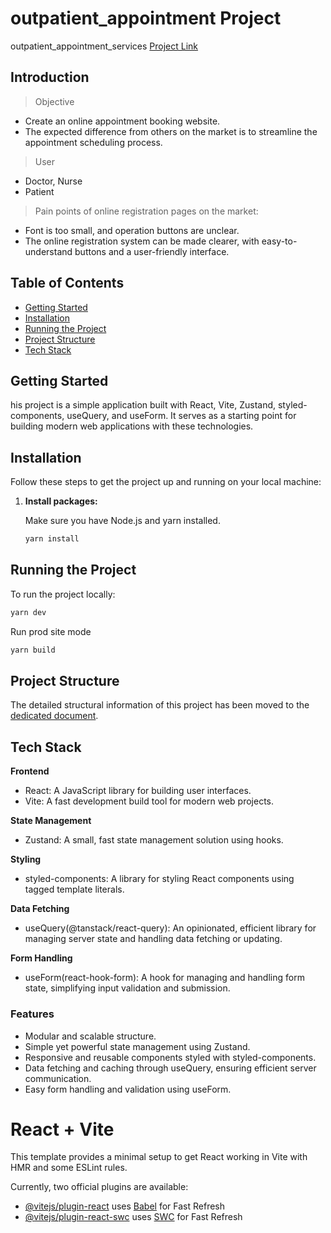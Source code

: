# outpatient_appointment Project

outpatient_appointment_services
[Project Link](https://outpatient-appointment.web.app/)

## Introduction

> Objective

- Create an online appointment booking website.
- The expected difference from others on the market is to streamline the appointment scheduling process.

> User

- Doctor, Nurse
- Patient

> Pain points of online registration pages on the market:

- Font is too small, and operation buttons are unclear.
- The online registration system can be made clearer, with easy-to-understand buttons and a user-friendly interface.

## Table of Contents

- [Getting Started](#getting-started)
- [Installation](#installation)
- [Running the Project](#running-the-project)
- [Project Structure](#project-structure)
- [Tech Stack](#tech-stack)

## Getting Started

his project is a simple application built with React, Vite, Zustand, styled-components, useQuery, and useForm. It serves as a starting point for building modern web applications with these technologies.

## Installation

Follow these steps to get the project up and running on your local machine:

1. **Install packages:**

   Make sure you have Node.js and yarn installed.

   ```bash
   yarn install
   ```

## Running the Project

To run the project locally:

```bash
yarn dev
```

Run prod site mode

```bash
yarn build
```

## Project Structure

The detailed structural information of this project has been moved to the [dedicated document](./PROJECT_STRUCTURE.md).

## Tech Stack

**Frontend**

- React: A JavaScript library for building user interfaces.
- Vite: A fast development build tool for modern web projects.

**State Management**

- Zustand: A small, fast state management solution using hooks.

**Styling**

- styled-components: A library for styling React components using tagged template literals.

**Data Fetching**

- useQuery(@tanstack/react-query): An opinionated, efficient library for managing server state and handling data fetching or updating.

**Form Handling**

- useForm(react-hook-form): A hook for managing and handling form state, simplifying input validation and submission.

### Features

- Modular and scalable structure.
- Simple yet powerful state management using Zustand.
- Responsive and reusable components styled with styled-components.
- Data fetching and caching through useQuery, ensuring efficient server communication.
- Easy form handling and validation using useForm.

# React + Vite

This template provides a minimal setup to get React working in Vite with HMR and some ESLint rules.

Currently, two official plugins are available:

- [@vitejs/plugin-react](https://github.com/vitejs/vite-plugin-react/blob/main/packages/plugin-react/README.md) uses [Babel](https://babeljs.io/) for Fast Refresh
- [@vitejs/plugin-react-swc](https://github.com/vitejs/vite-plugin-react-swc) uses [SWC](https://swc.rs/) for Fast Refresh
